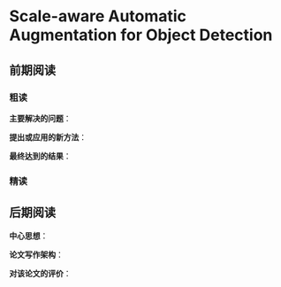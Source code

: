 # Scale-aware Automatic Augmentation for Object Detection

## 前期阅读

### 粗读

**主要解决的问题**：

**提出或应用的新方法**：

**最终达到的结果**：

### 精读

## 后期阅读

**中心思想**：

**论文写作架构**：

**对该论文的评价**：